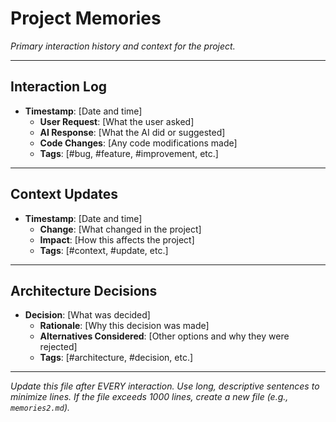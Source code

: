 # Project Memories
*Primary interaction history and context for the project.*

---

## **Interaction Log**
- **Timestamp**: [Date and time]
  - **User Request**: [What the user asked]
  - **AI Response**: [What the AI did or suggested]
  - **Code Changes**: [Any code modifications made]
  - **Tags**: [#bug, #feature, #improvement, etc.]

---

## **Context Updates**
- **Timestamp**: [Date and time]
  - **Change**: [What changed in the project]
  - **Impact**: [How this affects the project]
  - **Tags**: [#context, #update, etc.]

---

## **Architecture Decisions**
- **Decision**: [What was decided]
  - **Rationale**: [Why this decision was made]
  - **Alternatives Considered**: [Other options and why they were rejected]
  - **Tags**: [#architecture, #decision, etc.]

---

*Update this file after EVERY interaction. Use long, descriptive sentences to minimize lines. If the file exceeds 1000 lines, create a new file (e.g., `memories2.md`).*